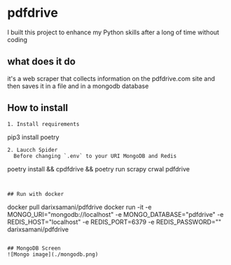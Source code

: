 # pdfdrive
I built this project to enhance my Python skills after a long of time without coding


## what does it do

it's a web scraper that collects information on the pdfdrive.com site and then saves it in a file and in a mongodb database


## How to install

```
1. Install requirements
```
pip3 install poetry
```
2. Laucch Spider
  Before changing `.env` to your URI MongoDB and Redis
```
poetry install && cpdfdrive &&  poetry run scrapy crwal pdfdrive
```


## Run with docker

```
docker pull darixsamani/pdfdrive
docker run -it -e MONGO_URI="mongodb://localhost" -e  MONGO_DATABASE="pdfdrive" -e REDIS_HOST="localhost" -e REDIS_PORT=6379 -e REDIS_PASSWORD=""  darixsamani/pdfdrive
```

## MongoDB Screen
![Mongo image](./mongodb.png)
